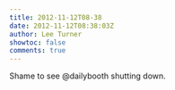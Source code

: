 ```yaml
---
title: 2012-11-12T08-38
date: 2012-11-12T08:38:03Z
author: Lee Turner
showtoc: false
comments: true
---
```


Shame to see @dailybooth shutting down.

